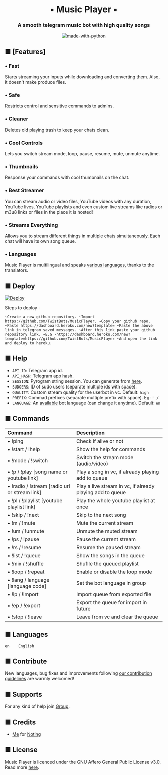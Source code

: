 <h1 align= center><b>▪︎ Music Player ▪︎</b></h1>
<h3 align = center> A smooth telegram music bot with high quality songs </h3>

<p align="center">
<a href="https://python.org"><img src="https://telegra.ph/file/c1d95129f334e29ed4776.jpg" alt="made-with-python"></a>
<br>
    
</p>

## ■ <a name="features"></a>[Features]

### • Fast

Starts streaming your inputs while downloading and converting them. Also, it
doesn't make produce files.

### • Safe

Restricts control and sensitive commands to admins.

### • Cleaner

Deletes old playing trash to keep your chats clean.

### • Cool Controls

Lets you switch stream mode, loop, pause, resume, mute, unmute anytime.

### • Thumbnails

Response your commands with cool thumbnails on the chat.

### • Best Streamer

You can stream audio or video files, YouTube videos with any duration,
YouTube lives, YouTube playlists and even custom live streams like radios or m3u8 links or files in
the place it is hosted!

### • Streams Everything

Allows you to stream different things in multiple chats simultaneously. Each
chat will have its own song queue.

### • Languages
Music Player is multilingual and speaks [various languages](#languages),
thanks to the translators.

## ■ <a name="deploy"></a>Deploy

[![Deploy](https://www.herokucdn.com/deploy/button.svg)](https://heroku.com/deploy?template=https://github.com/TwistBots/MusicPlayer)

Steps to deploy -

`~Create a new github repository.
~Import https://github.com/TwistBots/MusicPlayer.
~Copy your github repo.
~Paste https://dashboard.heroku.com/new?template=
~Paste the above link in telegram saved messages.
~After this link paste your github repository link.
~E.G -https://dashboard.heroku.com/new?template=https://github.com/TwistBots/MusicPlayer
~And open the link and deploy to heroku.`

## ■ <a name="configs"></a>Help

- `API_ID`: Telegram app id.
- `API_HASH`: Telegram app hash.
- `SESSION`: Pyrogram string session. You can generate from [here](https://replit.com/@AsmSafone/genStr).
- `SUDOERS`: ID of sudo users (separate multiple ids with space).
- `QUALITY`: Custom stream quality for the userbot in vc. Default: `high`
- `PREFIX`: Commad prefixes (separate multiple prefix with space). Eg: `! /`
- `LANGUAGE`: An [available](#languages) bot language (can change it anytime). Default: `en`

## ■ <a name="commands"></a>Commands

Command | Description
:--- | :---
• !ping | Check if alive or not
• !start / !help | Show the help for commands
• !mode / !switch | Switch the stream mode (audio/video)
• !p / !play [song name or youtube link] | Play a song in vc, if already playing add to queue
• !radio / !stream [radio url or stream link] | Play a live stream in vc, if already playing add to queue
• !pl / !playlist [youtube playlist link] | Play the whole youtube playlist at once
• !skip / !next | Skip to the next song
• !m / !mute | Mute the current stream
• !um / !unmute | Unmute the muted stream
• !ps / !pause | Pause the current stream
• !rs / !resume | Resume the paused stream
• !list / !queue | Show the songs in the queue
• !mix / !shuffle | Shuflle the queued playlist
• !loop / !repeat | Enable or disable the loop mode
• !lang / language [language code] | Set the bot language in group
• !ip / !import | Import queue from exported file
• !ep / !export | Export the queue for import in future
• !stop / !leave | Leave from vc and clear the queue

## ■ <a name="languages"></a>Languages

```text
en    English
```

## ■ <a name="contribute"></a>Contribute

New languages, bug fixes and improvements following
[our contribution guidelines](./CONTRIBUTING.md) are warmly welcomed!

## ■ <a name="supports"></a>Supports

For any kind of help join [Group](https://t.me/SecretGroupC).

## ■ <a name="credits"></a>Credits

- [Me](https://github.com/TwistBots) for [Noting](https://github.com/TwistBots/MusicPlayer)

## ■ <a name="license"></a>License

Music Player is licenced under the GNU Affero General Public License v3.0.
Read more [here](./LICENSE).
